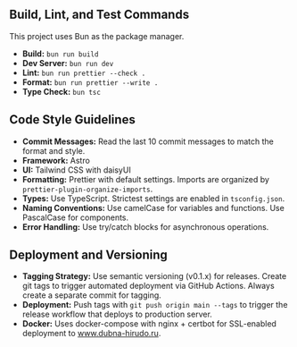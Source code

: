 ## Build, Lint, and Test Commands

This project uses Bun as the package manager.

-   **Build:** `bun run build`
-   **Dev Server:** `bun run dev`
-   **Lint:** `bun run prettier --check .`
-   **Format:** `bun run prettier --write .`
-   **Type Check:** `bun tsc`

## Code Style Guidelines

-   **Commit Messages:** Read the last 10 commit messages to match the format and style.
-   **Framework:** Astro
-   **UI:** Tailwind CSS with daisyUI
-   **Formatting:** Prettier with default settings. Imports are organized by `prettier-plugin-organize-imports`.
-   **Types:** Use TypeScript. Strictest settings are enabled in `tsconfig.json`.
-   **Naming Conventions:** Use camelCase for variables and functions. Use PascalCase for components.
-   **Error Handling:** Use try/catch blocks for asynchronous operations.

## Deployment and Versioning

-   **Tagging Strategy:** Use semantic versioning (v0.1.x) for releases. Create git tags to trigger automated deployment via GitHub Actions. Always create a separate commit for tagging.
-   **Deployment:** Push tags with `git push origin main --tags` to trigger the release workflow that deploys to production server.
-   **Docker:** Uses docker-compose with nginx + certbot for SSL-enabled deployment to www.dubna-hirudo.ru.
